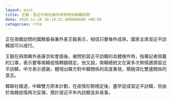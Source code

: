 ```yaml
---
layout: post
title: 王毅︰習近平將在條件成熟時到南韓訪問
date: 2020-11-26 16:19:52.000000000 +08:00
categories: rthk
---
```


正在南韓訪問的國務委員兼外長王毅表示，相信只要條件成熟，國家主席習近平訪韓就可以成行。

王毅在與南韓外長康京和會面後，被問到習近平訪韓的具體條件時，指著記者佩戴的口罩，表示要等南韓疫情轉趨穩定。他又說，南韓總統文在寅多次熱情邀請習近平訪韓，中方表示感謝，體現出韓方對中韓關係的高度重視，積極深化雙邊關係的意志。

韓聯社報道，中韓雙方原本計劃，在疫情形勢穩定後，盡早促成習近平訪韓，但由於南韓疫情再次反彈，預計習近平年內訪韓並非易事。
